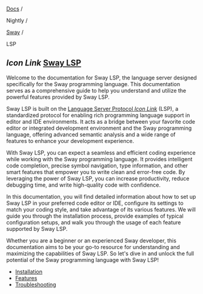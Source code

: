 [Docs](https://docs.fuel.network/) /

Nightly  /

[Sway](https://docs.fuel.network/docs/nightly/sway/) /

LSP

## _Icon Link_ [Sway LSP](https://docs.fuel.network/docs/nightly/sway/lsp/\#sway-lsp)

Welcome to the documentation for Sway LSP, the language server designed specifically for the Sway programming language. This documentation serves as a comprehensive guide to help you understand and utilize the powerful features provided by Sway LSP.

Sway LSP is built on the [Language Server Protocol _Icon Link_](https://microsoft.github.io/language-server-protocol/) (LSP), a standardized protocol for enabling rich programming language support in editor and IDE environments. It acts as a bridge between your favorite code editor or integrated development environment and the Sway programming language, offering advanced semantic analysis and a wide range of features to enhance your development experience.

With Sway LSP, you can expect a seamless and efficient coding experience while working with the Sway programming language. It provides intelligent code completion, precise symbol navigation, type information, and other smart features that empower you to write clean and error-free code. By leveraging the power of Sway LSP, you can increase productivity, reduce debugging time, and write high-quality code with confidence.

In this documentation, you will find detailed information about how to set up Sway LSP in your preferred code editor or IDE, configure its settings to match your coding style, and take advantage of its various features. We will guide you through the installation process, provide examples of typical configuration setups, and walk you through the usage of each feature supported by Sway LSP.

Whether you are a beginner or an experienced Sway developer, this documentation aims to be your go-to resource for understanding and maximizing the capabilities of Sway LSP. So let's dive in and unlock the full potential of the Sway programming language with Sway LSP!

- [Installation](https://docs.fuel.network/docs/nightly/sway/lsp/installation/)
- [Features](https://docs.fuel.network/docs/nightly/sway/lsp/features/)
- [Troubleshooting](https://docs.fuel.network/docs/nightly/sway/lsp/troubleshooting/)